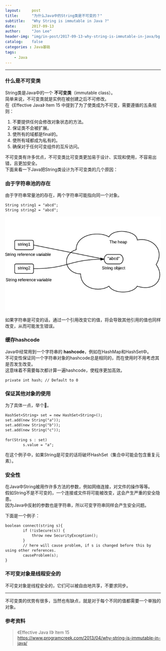 ```yaml
---
layout:     post
title:      "为什么Java中的String类是不可变的？"
subtitle:   "Why String is immutable in Java ?"
date:       2017-09-13
author:     "Jon Lee"
header-img: "img/in-post/2017-09-13-why-string-is-immutable-in-java/bg.jpg"
catalog:    false
categories : Java基础
tags:
    - Java
---
```

---
### 什么是不可变类

String类是Java中的一个 **不可变类**（immutable class）。  
简单来说，不可变类就是实例在被创建之后不可修改。  
在《Effective Java》 Item 15 中提到了为了使类成为不可变，需要遵循的五条规则：

1. 不要提供任何会修改对象状态的方法。
2. 保证类不会被扩展。
3. 使所有的域都是final的。
4. 使所有域都成为私有的。
5. 确保对于任何可变组件的互斥访问。  

不可变类有许多优点，不可变类比可变类更加易于设计、实现和使用，不容易出错，且更加安全。  
下面来看一下Java把String类设计为不可变类的几个原因：

### 由于字符串池的存在

由于字符串常量池的存在，两个字符串可能指向同一个对象。

    String string1 = "abcd";
    String string2 = "abcd";

![](/img/in-post/2017-09-13-why-string-is-immutable-in-java/1.jpg)

如果字符串是可变的话，通过一个引用改变它的值，将会导致其他引用的值也同样改变，从而可能发生错误。

### 缓存hashcode

Java中经常用到一个字符串的 **hashcode**，例如在HashMap和HashSet中。  
不可变性保证同一个字符串对象的hashcode总是相同的，而在使用时不用考虑其是否发生改变。  
这意味着不需要每次都计算一遍hashcode，使程序更加高效。

    private int hash; // Default to 0

### 保证其他对象的使用

为了具体一点，举个🌰。

    HashSet<String> set = new HashSet<String>();
    set.add(new String("a"));
    set.add(new String("b"));
    set.add(new String("c"));

    for(String s : set)
            s.value = "a";

 在这个例子中，如果String是可变的话将破坏HashSet（集合中可能会包含重复元素）。

### 安全性

在Java中String被用作许多方法的参数，例如网络连接，对文件的操作等等。  
假如String不是不可变的，一个连接或文件将可能被改变，这会产生严重的安全隐患。  
因为Java中反射的参数也是字符串，所以可变字符串同样会产生安全问题。

下面是一个例子：

    boolean connect(string s){
            if (!isSecure(s)) {
                throw new SecurityException();
            }
            // here will cause problem, if s is changed before this by using other references.    
            causeProblem(s);
    }

### 不可变对象是线程安全的

不可变对象是线程安全的，它们可以被自由地共享，不要求同步。

---
不可变类的优势有很多，当然也有缺点，就是对于每个不同的值都需要一个单独的对象。

### 参考资料

>《Effective Java Ⅱ》 Item 15  
https://www.programcreek.com/2013/04/why-string-is-immutable-in-java/
